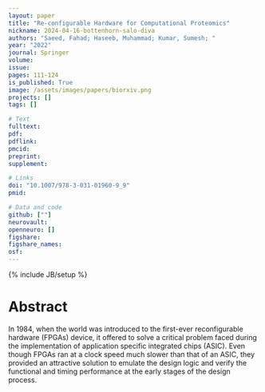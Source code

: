```yaml
---
layout: paper
title: "Re-configurable Hardware for Computational Proteomics"
nickname: 2024-04-16-bottenhorn-salo-diva
authors: "Saeed, Fahad; Haseeb, Muhammad; Kumar, Sumesh; "
year: "2022"
journal: Springer
volume: 
issue:
pages: 111-124
is_published: True
image: /assets/images/papers/biorxiv.png
projects: []
tags: []

# Text
fulltext:
pdf:
pdflink:
pmcid:
preprint: 
supplement:

# Links
doi: "10.1007/978-3-031-01960-9_9"
pmid:

# Data and code
github: [""]
neurovault:
openneuro: []
figshare:
figshare_names:
osf:
---
```

{% include JB/setup %}

# Abstract

In 1984, when the world was introduced to the first-ever reconfigurable hardware (FPGAs) device, it offered to solve a critical problem faced during the implementation of application specific integrated chips (ASIC). Even though FPGAs ran at a clock speed much slower than that of an ASIC, they provided an attractive solution to emulate the design logic and verify the functional and timing performance at the early stages of the design process.
